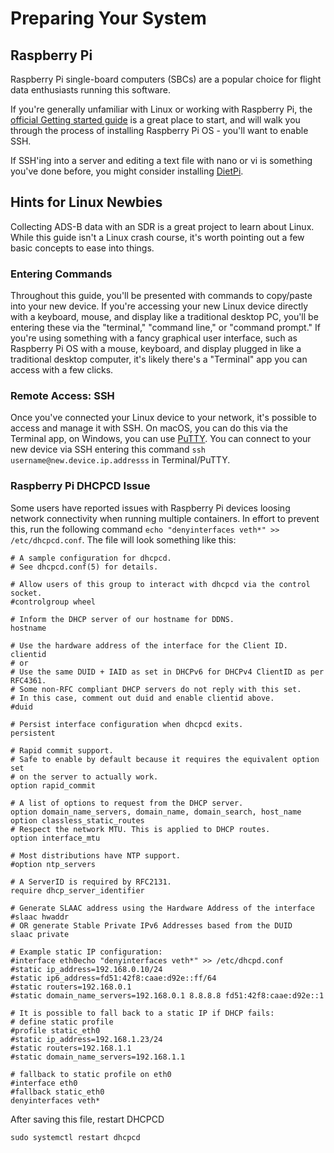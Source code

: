 # Preparing Your System

## Raspberry Pi

Raspberry Pi single-board computers (SBCs) are a popular choice for flight data enthusiasts running this software.

If you're generally unfamiliar with Linux or working with Raspberry Pi, the [official Getting started guide](https://www.raspberrypi.com/documentation/computers/getting-started.html) is a great place to start, and will walk you through the process of installing Raspberry Pi OS - you'll want to enable SSH.

If SSH'ing into a server and editing a text file with nano or vi is something you've done before, you might consider installing [DietPi](https://dietpi.com/docs/install/).

## Hints for Linux Newbies

Collecting ADS-B data with an SDR is a great project to learn about Linux. While this guide isn't a Linux crash course, it's worth pointing out a few basic concepts to ease into things.

### Entering Commands

Throughout this guide, you'll be presented with commands to copy/paste into your new device. If you're accessing your new Linux device directly with a keyboard, mouse, and display like a traditional desktop PC, you'll be entering these via the "terminal," "command line," or "command prompt." If you're using something with a fancy graphical user interface, such as Raspberry Pi OS with a mouse, keyboard, and display plugged in like a traditional desktop computer, it's likely there's a "Terminal" app you can access with a few clicks.

### Remote Access: SSH

Once you've connected your Linux device to your network, it's possible to access and manage it with SSH. On macOS, you can do this via the Terminal app, on Windows, you can use [PuTTY](https://www.putty.org/). You can connect to your new device via SSH entering this command `ssh username@new.device.ip.addresss` in Terminal/PuTTY.

### Raspberry Pi DHCPCD Issue

Some users have reported issues with Raspberry Pi devices loosing network connectivity when running multiple containers. In effort to prevent this, run the following command `echo "denyinterfaces veth*" >> /etc/dhcpcd.conf`. The file will look something like this:  

```
# A sample configuration for dhcpcd.
# See dhcpcd.conf(5) for details.

# Allow users of this group to interact with dhcpcd via the control socket.
#controlgroup wheel

# Inform the DHCP server of our hostname for DDNS.
hostname

# Use the hardware address of the interface for the Client ID.
clientid
# or
# Use the same DUID + IAID as set in DHCPv6 for DHCPv4 ClientID as per RFC4361.
# Some non-RFC compliant DHCP servers do not reply with this set.
# In this case, comment out duid and enable clientid above.
#duid

# Persist interface configuration when dhcpcd exits.
persistent

# Rapid commit support.
# Safe to enable by default because it requires the equivalent option set
# on the server to actually work.
option rapid_commit

# A list of options to request from the DHCP server.
option domain_name_servers, domain_name, domain_search, host_name
option classless_static_routes
# Respect the network MTU. This is applied to DHCP routes.
option interface_mtu

# Most distributions have NTP support.
#option ntp_servers

# A ServerID is required by RFC2131.
require dhcp_server_identifier

# Generate SLAAC address using the Hardware Address of the interface
#slaac hwaddr
# OR generate Stable Private IPv6 Addresses based from the DUID
slaac private

# Example static IP configuration:
#interface eth0echo "denyinterfaces veth*" >> /etc/dhcpd.conf
#static ip_address=192.168.0.10/24
#static ip6_address=fd51:42f8:caae:d92e::ff/64
#static routers=192.168.0.1
#static domain_name_servers=192.168.0.1 8.8.8.8 fd51:42f8:caae:d92e::1

# It is possible to fall back to a static IP if DHCP fails:
# define static profile
#profile static_eth0
#static ip_address=192.168.1.23/24
#static routers=192.168.1.1
#static domain_name_servers=192.168.1.1

# fallback to static profile on eth0
#interface eth0
#fallback static_eth0
denyinterfaces veth*
```

After saving this file, restart DHCPCD

```
sudo systemctl restart dhcpcd
``` 
